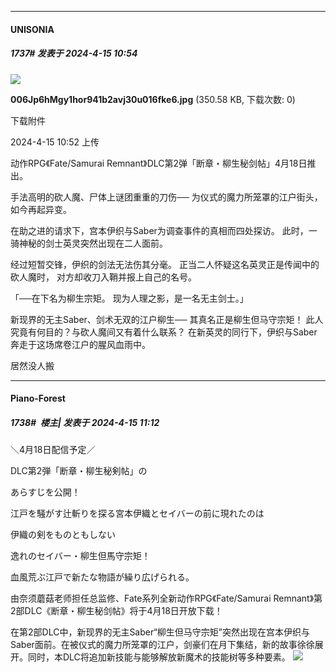 ﻿
*****

####  UNISONIA  
##### 1737#       发表于 2024-4-15 10:54

<img src="https://img.saraba1st.com/forum/202404/15/105259nvbqmqvziqn22bfb.jpg" referrerpolicy="no-referrer">

<strong>006Jp6hMgy1hor941b2avj30u016fke6.jpg</strong> (350.58 KB, 下载次数: 0)

下载附件

2024-4-15 10:52 上传

动作RPG《Fate/Samurai Remnant》DLC第2弹「断章・柳生秘剑帖」4月18日推出。

手法高明的砍人魔、尸体上谜团重重的刀伤──
为仪式的魔力所笼罩的江户街头，如今再起异变。

在助之进的请求下，宫本伊织与Saber为调查事件的真相而四处探访。
此时，一骑神秘的剑士英灵突然出现在二人面前。

经过短暂交锋，伊织的剑法无法伤其分毫。
正当二人怀疑这名英灵正是传闻中的砍人魔时，
对方却收刀入鞘并报上自己的名号。

「──在下名为柳生宗矩。
现为人理之影，是一名无主剑士。」

新现界的无主Saber、剑术无双的江户柳生──
其真名正是柳生但马守宗矩！ 此人究竟有何目的？与砍人魔间又有着什么联系？
在新英灵的同行下，伊织与Saber奔走于这场席卷江户的腥风血雨中。

居然没人搬


*****

####  Piano-Forest  
##### 1738#         楼主| 发表于 2024-4-15 11:12

＼4月18日配信予定／

DLC第2弾「断章・柳生秘剣帖」の

あらすじを公開！

江戸を騒がす辻斬りを探る宮本伊織とセイバーの前に現れたのは

伊織の剣をものともしない

逸れのセイバー・柳生但馬守宗矩！

血風荒ぶ江戸で新たな物語が繰り広げられる。

由奈须蘑菇老师担任总监修、Fate系列全新动作RPG《Fate/Samurai Remnant》第2部DLC《断章・柳生秘剑帖》将于4月18日开放下载！

在第2部DLC中，新现界的无主Saber“柳生但马守宗矩”突然出现在宫本伊织与Saber面前。在被仪式的魔力所笼罩的江户，剑豪们在月下集结，新的故事徐徐展开。同时，本DLC将追加新技能与能够解放新魔术的技能树等多种要素。
<img src="https://p.sda1.dev/16/5a634134beeef5169b29d2928a028528/006Jp6hMgy1hor941b2avj30u016fke6.jpg" referrerpolicy="no-referrer">


